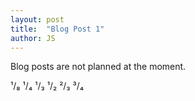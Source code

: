 ```yaml
---
layout: post
title:  "Blog Post 1"
author: JS
---
```


Blog posts are not planned at the moment.

¹/₈
¹/₄
¹/₃
¹/₂
²/₃
³/₄
